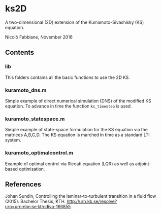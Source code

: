 # ks2D

A two-dimensional (2D) extension of the Kumamoto-Sivashisky (KS) equation.

Nicolò Fabbiane, November 2016

## Contents

### lib
This folders contains all the basic functions to use the 2D KS.

### kuramoto_dns.m
Simple example of direct numerical simulation (DNS) of the modified KS equation. To advance in time the function `ks_timestep` is used.

### kuramoto_statespace.m
Simple example of state-space formulation for the KS equation via the matrices A,B,C,D. The KS equation is marched in time as a standard LTI system.

### kuramoto_optimalcontrol.m
Example of optimal control via Riccati equation (LQR) as well as adjoint-based optimisation.

## References
Johan Sundin, Controlling the laminar-to-turbulent transition in a fluid flow (2015). Bachelor Thesis, KTH.
http://urn.kb.se/resolve?urn=urn:nbn:se:kth:diva-166855
